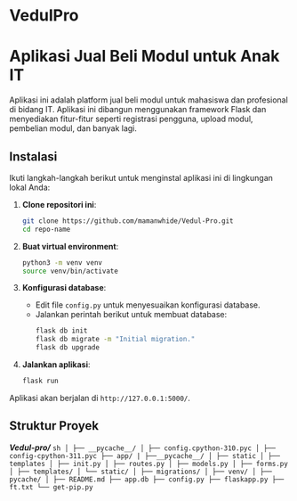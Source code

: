 # VedulPro
# Aplikasi Jual Beli Modul untuk Anak IT

Aplikasi ini adalah platform jual beli modul untuk mahasiswa dan profesional di bidang IT. Aplikasi ini dibangun menggunakan framework Flask dan menyediakan fitur-fitur seperti registrasi pengguna, upload modul, pembelian modul, dan banyak lagi.

## Instalasi

Ikuti langkah-langkah berikut untuk menginstal aplikasi ini di lingkungan lokal Anda:

1. **Clone repositori ini**:
    ```sh
    git clone https://github.com/mamanwhide/Vedul-Pro.git
    cd repo-name
    ```

2. **Buat virtual environment**:
    ```sh
    python3 -m venv venv
    source venv/bin/activate
    ```

3. **Konfigurasi database**:
    - Edit file `config.py` untuk menyesuaikan konfigurasi database.
    - Jalankan perintah berikut untuk membuat database:
      ```sh
      flask db init
      flask db migrate -m "Initial migration."
      flask db upgrade
      ```

4. **Jalankan aplikasi**:
    ```sh
    flask run
    ```

Aplikasi akan berjalan di `http://127.0.0.1:5000/`.

## Struktur Proyek
***Vedul-pro/***
        ```sh
        │
        ├── __pycache__/
        │ ├── config.cpython-310.pyc
        │ ├── config-cpython-311.pyc
        ├── app/
        | ├──__pycache__/
        │ ├── static
        │ ├── templates
        │ ├── init.py
        │ ├── routes.py
        │ ├── models.py
        │ ├── forms.py
        │ ├── templates/
        │ └── static/
        │
        ├── migrations/
        │
        ├── venv/
        │
        ├── pycache/
        │
        ├── README.md
        ├── app.db
        ├── config.py
        ├── flaskapp.py
        ├── ft.txt
        └── get-pip.py
        ```
